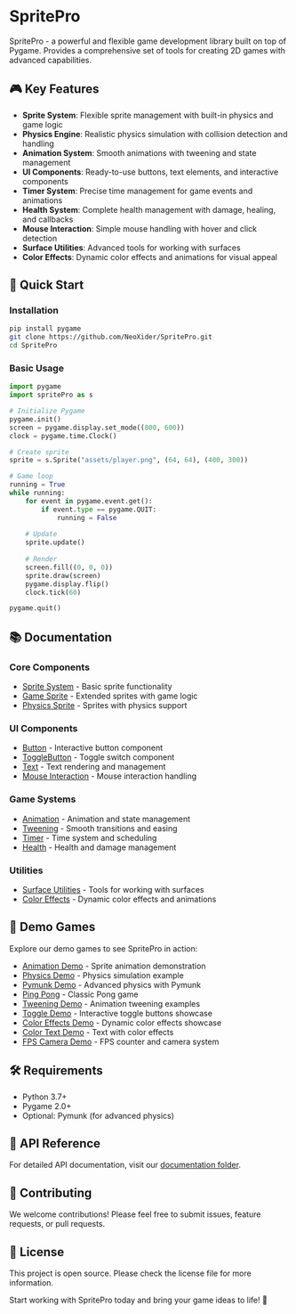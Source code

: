 # SpritePro

SpritePro - a powerful and flexible game development library built on top of Pygame. Provides a comprehensive set of tools for creating 2D games with advanced capabilities.

## 🎮 Key Features

- **Sprite System**: Flexible sprite management with built-in physics and game logic
- **Physics Engine**: Realistic physics simulation with collision detection and handling
- **Animation System**: Smooth animations with tweening and state management
- **UI Components**: Ready-to-use buttons, text elements, and interactive components
- **Timer System**: Precise time management for game events and animations
- **Health System**: Complete health management with damage, healing, and callbacks
- **Mouse Interaction**: Simple mouse handling with hover and click detection
- **Surface Utilities**: Advanced tools for working with surfaces
- **Color Effects**: Dynamic color effects and animations for visual appeal

## 🚀 Quick Start

### Installation

```bash
pip install pygame
git clone https://github.com/NeoXider/SpritePro.git
cd SpritePro
```

### Basic Usage

```python
import pygame
import spritePro as s

# Initialize Pygame
pygame.init()
screen = pygame.display.set_mode((800, 600))
clock = pygame.time.Clock()

# Create sprite
sprite = s.Sprite("assets/player.png", (64, 64), (400, 300))

# Game loop
running = True
while running:
    for event in pygame.event.get():
        if event.type == pygame.QUIT:
            running = False
    
    # Update
    sprite.update()
    
    # Render
    screen.fill((0, 0, 0))
    sprite.draw(screen)
    pygame.display.flip()
    clock.tick(60)

pygame.quit()
```

## 📚 Documentation

### Core Components
- [Sprite System](docs/sprite.md) - Basic sprite functionality
- [Game Sprite](docs/gameSprite.md) - Extended sprites with game logic
- [Physics Sprite](docs/physicSprite.md) - Sprites with physics support

### UI Components
- [Button](docs/button.md) - Interactive button component
- [ToggleButton](docs/toggle_button.md) - Toggle switch component
- [Text](docs/text.md) - Text rendering and management
- [Mouse Interaction](docs/mouse_interactor.md) - Mouse interaction handling

### Game Systems
- [Animation](docs/animation.md) - Animation and state management
- [Tweening](docs/tween.md) - Smooth transitions and easing
- [Timer](docs/timer.md) - Time system and scheduling
- [Health](docs/health.md) - Health and damage management

### Utilities
- [Surface Utilities](docs/surface.md) - Tools for working with surfaces
- [Color Effects](docs/color_effects.md) - Dynamic color effects and animations

## 🎯 Demo Games

Explore our demo games to see SpritePro in action:

- [Animation Demo](spritePro/demoGames/animationDemo.py) - Sprite animation demonstration
- [Physics Demo](spritePro/demoGames/demo_physics.py) - Physics simulation example
- [Pymunk Demo](spritePro/demoGames/demo_pymunk.py) - Advanced physics with Pymunk
- [Ping Pong](spritePro/demoGames/ping_pong.py) - Classic Pong game
- [Tweening Demo](spritePro/demoGames/tweenDemo.py) - Animation tweening examples
- [Toggle Demo](spritePro/demoGames/toggle_demo.py) - Interactive toggle buttons showcase
- [Color Effects Demo](spritePro/demoGames/color_effects_demo.py) - Dynamic color effects showcase
- [Color Text Demo](spritePro/demoGames/color_text_demo.py) - Text with color effects
- [FPS Camera Demo](spritePro/demoGames/fps_camera_demo/fps_camera_demo.py) - FPS counter and camera system

## 🛠️ Requirements

- Python 3.7+
- Pygame 2.0+
- Optional: Pymunk (for advanced physics)

## 📖 API Reference

For detailed API documentation, visit our [documentation folder](docs/).

## 🤝 Contributing

We welcome contributions! Please feel free to submit issues, feature requests, or pull requests.

## 📄 License

This project is open source. Please check the license file for more information.

Start working with SpritePro today and bring your game ideas to life! 🚀
